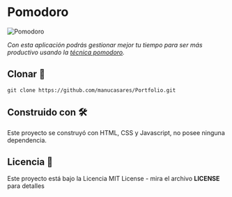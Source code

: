 # Pomodoro

![Pomodoro](https://i.imgur.com/6PvTm1a.png "Pomodoro")

_Con esta aplicación podrás gestionar mejor tu tiempo para ser más productivo usando la [técnica pomodoro](https://es.wikipedia.org/wiki/T%C3%A9cnica_Pomodoro)._

## Clonar 🚀

```
git clone https://github.com/manucasares/Portfolio.git
```


## Construido con 🛠️


Este proyecto se construyó con HTML, CSS y Javascript, no posee ninguna dependencia.


## Licencia 📄

Este proyecto está bajo la Licencia MIT License - mira el archivo **LICENSE** para detalles